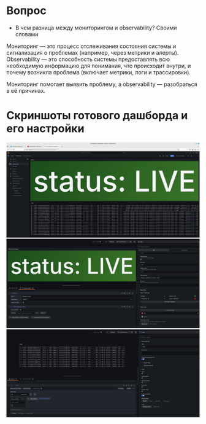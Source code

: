 # Вопрос
- В чем разница между мониторингом и observability? Своими словами
  
Мониторинг — это процесс отслеживания состояния системы и сигнализация о проблемах (например, через метрики и алерты).
Observability — это способность системы предоставлять всю необходимую информацию для понимания, что происходит внутри, и почему возникла проблема (включает метрики, логи и трассировки).

Мониторинг помогает выявить проблему, а observability — разобраться в её причинах.

# Скриншоты готового дашборда и его настройки
![Dashboard](/dashboard.png)
![Status](/status.png)
![Logs](/logs.png)
